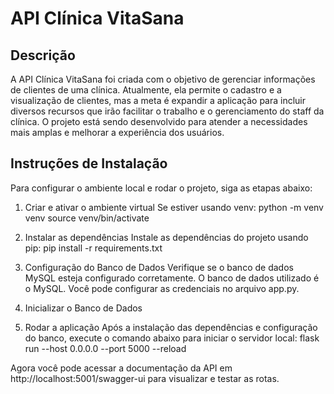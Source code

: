 # API Clínica VitaSana

## Descrição

A API Clínica VitaSana foi criada com o objetivo de gerenciar informações de clientes de uma clínica. Atualmente, ela permite o cadastro e a visualização de clientes, mas a meta é expandir a aplicação para incluir diversos recursos que irão facilitar o trabalho e o gerenciamento do staff da clínica. O projeto está sendo desenvolvido para atender a necessidades mais amplas e melhorar a experiência dos usuários.

## Instruções de Instalação

Para configurar o ambiente local e rodar o projeto, siga as etapas abaixo:

1. Criar e ativar o ambiente virtual
Se estiver usando venv:
python -m venv venv
source venv/bin/activate 

2. Instalar as dependências
Instale as dependências do projeto usando pip:
pip install -r requirements.txt

3. Configuração do Banco de Dados
Verifique se o banco de dados MySQL esteja configurado corretamente. O banco de dados utilizado é o MySQL. Você pode configurar as credenciais no arquivo app.py.

4. Inicializar o Banco de Dados

5. Rodar a aplicação
Após a instalação das dependências e configuração do banco, execute o comando abaixo para iniciar o servidor local:
flask run --host 0.0.0.0 --port 5000 --reload

Agora você pode acessar a documentação da API em http://localhost:5001/swagger-ui para visualizar e testar as rotas.
